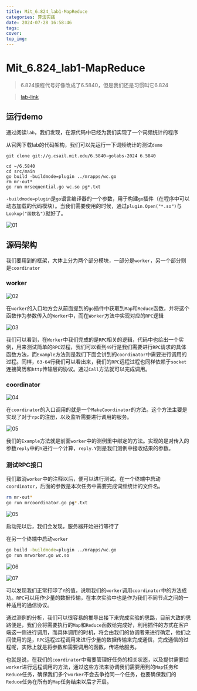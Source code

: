 ```yaml
---
title: Mit_6.824_lab1-MapReduce
categories: 算法实践
date: 2024-07-28 16:58:46
tags:
cover:
top_img:
---
```


# Mit_6.824_lab1-MapReduce

> 6.824课程代号好像改成了6.5840，但是我们还是习惯叫它6.824

> [lab-link](https://pdos.csail.mit.edu/6.824/labs/lab-mr.html)

## 运行demo

通过阅读`lab`，我们发现，在源代码中已经为我们实现了一个词频统计的程序

从官网下载lab的代码架构，我们可以先运行一下词频统计的测试`demo`

```git
git clone git://g.csail.mit.edu/6.5840-golabs-2024 6.5840

cd ~/6.5840
cd src/main
go build -buildmode=plugin ../mrapps/wc.go
rm mr-out*
go run mrsequential.go wc.so pg*.txt
```

`-buildmode=plugin`是`go`语言编译器的一个参数，用于构建`go`插件（在程序中可以动态加载的代码模块）。当我们需要使用的时候，通过`plugin.Open("*.so")`与`Lookup("函数名")`就好了。

![01](6-824lab1-MapReduce/01.png)

## 源码架构

我们要用到的框架，大体上分为两个部分模块，一部分是`worker`，另一个部分则是`coordinator`

### worker


![02](6-824lab1-MapReduce/02.png)

在`worker`的入口地方会从前面提到的`go`插件中获取到`Map`和`Reduce`函数，并将这个函数作为参数传入的`Worker`中，而在`Worker`方法中实现对应的`RPC`逻辑

![03](6-824lab1-MapReduce/03.png)

我们可以看到，在`Worker`中我们完成的是`RPC`相关的逻辑，代码中也给出一个实例，用来测试简单的`RPC`过程，我们可以看到`49`行是我们需要进行`RPC`请求的具体函数方法，而`Example`方法则是我们下面会讲到的`coordinator`中需要进行调用的过程。同样，`63-64`行我们可以看出来，我们的`RPC`远程过程也同样依赖于`socket`连接简历和`http`传输层的协议。通过`Call`方法就可以完成调用。

### coordinator

![04](6-824lab1-MapReduce/04.png)

在`coordinator`的入口调用的就是一个`MakeCoordinator`的方法。这个方法主要是实现了对于`rpc`的注册，以及监听需要进行调用的服务。

![05](6-824lab1-MapReduce/05.png)

我们的`Example`方法就是前面`worker`中的测例里中绑定的方法。实现的是对传入的参数`reply`中的`Y`进行一个计算，`reply.Y`则是我们测例中接收结果的参数。

### 测试RPC接口

我们取消`worker`中的注释以后，便可以进行测试。在一个终端中启动`coordinator`，后面的参数是本次任务中需要完成词频统计的文件名。

```bash
rm mr-out*
go run mrcoordinator.go pg*.txt
```

![05](6-824lab1-MapReduce/05.png)

启动完以后，我们会发现，服务器开始进行等待了

在另一个终端中启动`worker`

```bash
go build -buildmode=plugin ../mrapps/wc.go
go run mrworker.go wc.so 
```

![06](6-824lab1-MapReduce/06.png)

![07](6-824lab1-MapReduce/07.png)

可以发现我们正常打印了`Y`的值，说明我们的`worker`调用`coordinator`中的方法成功。`RPC`可以用作少量的数据传输，在本次实验中也是作为我们不同节点之间的一种适用的通信协议。

通过测例的分析，我们可以很容易的推导出接下来完成实验的思路，目前大致的思路便是，我们会将需要执行的`Map`和`Reduce`函数给完成好，利用插件的方式在客户端这一侧进行调用，而具体调用的时机，将会由我们的协调者来进行确定，他们之间使用的是，`RPC`远程过程调用来进行少量的数据传输来完成通信，完成通信的过程呢，实际上就是将参数和需要调用的函数，传递给服务。

也就是说，在我们的`coordinator`中需要管理好任务的相关状态，以及提供需要给`worker`进行远程调用的方法，通过这些方法来协调我们需要用到的`Map`任务和`Reduce`任务，确保我们多个`worker`不会去争抢同一个任务，也要确保我们的`Reduce`任务在所有的`Map`任务结束以后才开启。




